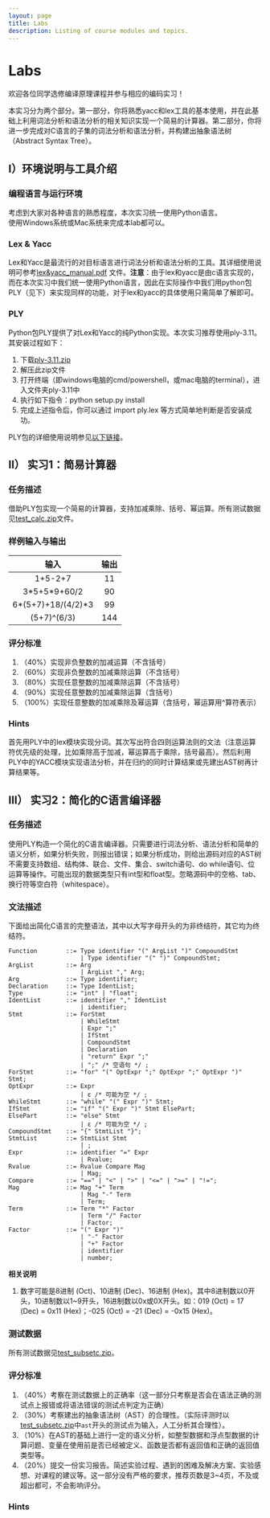 ```yaml
---
layout: page
title: Labs
description: Listing of course modules and topics.
---
```


# Labs

欢迎各位同学选修编译原理课程并参与相应的编码实习！

本实习分为两个部分。第一部分，你将熟悉yacc和lex工具的基本使用，并在此基础上利用词法分析和语法分析的相关知识实现一个简易的计算器。第二部分，你将进一步完成对C语言的子集的词法分析和语法分析，并构建出抽象语法树（Abstract Syntax Tree）。

## Ⅰ）环境说明与工具介绍
### 编程语言与运行环境
考虑到大家对各种语言的熟悉程度，本次实习统一使用Python语言。  
使用Windows系统或Mac系统来完成本lab都可以。

### Lex & Yacc
Lex和Yacc是最流行的对目标语言进行词法分析和语法分析的工具。其详细使用说明可参考[lex&yacc_manual.pdf](./assets/lex&yacc_manual.pdf) 文件。**注意**：由于lex和yacc是由c语言实现的，而在本次实习中我们统一使用Python语言，因此在实际操作中我们用python包PLY（见下）来实现同样的功能，对于lex和yacc的具体使用只需简单了解即可。
### PLY
Python包PLY提供了对Lex和Yacc的纯Python实现。本次实习推荐使用ply-3.11。其安装过程如下：
1. 下载[ply-3.11.zip](./assets/ply-3.11.zip)
2. 解压此zip文件
3. 打开终端（即windows电脑的cmd/powershell，或mac电脑的terminal），进入文件夹ply-3.11中
4. 执行如下指令：python setup.py install
5. 完成上述指令后，你可以通过 import ply.lex 等方式简单地判断是否安装成功。

PLY包的详细使用说明参见[以下链接](https://github.com/dabeaz/ply)。
## Ⅱ） 实习1：简易计算器
### 任务描述
借助PLY包实现一个简易的计算器，支持加减乘除、括号、幂运算。所有测试数据见[test_calc.zip](./assets/test_calc.zip)文件。
### 样例输入与输出

|  输入   | 输出  |
|  :----:  | :----:  |
| 1+5-2+7  | 11 |
| 3\*5+5\*9+60/2  | 90 |
| 6\*(5+7)+18/(4/2)\*3  | 99 |
| (5+7)^(6/3)  | 144 |

### 评分标准
1. （40%）实现非负整数的加减运算（不含括号）
2. （60%）实现非负整数的加减乘除运算（不含括号）
3. （80%）实现任意整数的加减乘除运算（不含括号）
4. （90%）实现任意整数的加减乘除运算（含括号）
5. （100%）实现任意整数的加减乘除及幂运算（含括号，幂运算用^算符表示）

### Hints
首先用PLY中的lex模块实现分词。其次写出符合四则运算法则的文法（注意运算符优先级的处理，比如乘除高于加减，幂运算高于乘除，括号最高）。然后利用PLY中的YACC模块实现语法分析，并在归约的同时计算结果或先建出AST树再计算结果等。
## Ⅲ） 实习2：简化的C语言编译器
### 任务描述
使用PLY构造一个简化的C语言编译器。只需要进行词法分析、语法分析和简单的语义分析，如果分析失败，则报出错误；如果分析成功，则给出源码对应的AST树
不需要支持数组、结构体、联合、文件、集合、switch语句、do while语句、位运算等操作。可能出现的数据类型只有int型和float型。忽略源码中的空格、tab、换行符等空白符（whitespace）。
### 文法描述
下面给出简化C语言的完整语法，其中以大写字母开头的为非终结符，其它均为终结符。

~~~ebnf
Function        ::= Type identifier "(" ArgList ")" CompoundStmt
                    | Type identifier "(" ")" CompoundStmt;
ArgList         ::= Arg
                    | ArgList "," Arg;
Arg             ::= Type identifier;
Declaration     ::= Type IdentList;
Type            ::= "int" | "float";
IdentList       ::= identifier "," IdentList
                    | identifier;
Stmt            ::= ForStmt
                    | WhileStmt
                    | Expr ";"
                    | IfStmt
                    | CompoundStmt
                    | Declaration
                    | "return" Expr ";"
                    | ";" /* 空语句 */ ;
ForStmt         ::= "for" "(" OptExpr ";" OptExpr ";" OptExpr ")" Stmt;
OptExpr         ::= Expr
                    | ε /* 可能为空 */ ;
WhileStmt       ::= "while" "(" Expr ")" Stmt;
IfStmt          ::= "if" "(" Expr ")" Stmt ElsePart;
ElsePart        ::= "else" Stmt
                    | ε /* 可能为空 */ ;
CompoundStmt    ::= "{" StmtList "}";
StmtList        ::= StmtList Stmt
                    | ;
Expr            ::= identifier "=" Expr
                    | Rvalue;
Rvalue          ::= Rvalue Compare Mag
                    | Mag;
Compare         ::= "==" | "<" | ">" | "<=" | ">=" | "!=";
Mag             ::= Mag "+" Term 
                    | Mag "-" Term
                    | Term;
Term            ::= Term "*" Factor
                    | Term "/" Factor
                    | Factor;
Factor          ::= "(" Expr ")"
                    | "-" Factor
                    | "+" Factor
                    | identifier
                    | number;
~~~

**相关说明**
1. 数字可能是8进制 (Oct)、10进制 (Dec)、16进制 (Hex)。其中8进制数以0开头，10进制数以1~9开头，16进制数以0x或0X开头。如：019 (Oct) = 17 (Dec) = 0x11 (Hex)；-025 (Oct) = -21 (Dec) = -0x15 (Hex)。

### 测试数据
所有测试数据见[test_subsetc.zip](./assets/test_subsetc.zip)。
### 评分标准
1. （40%）考察在测试数据上的正确率（这一部分只考察是否会在语法正确的测试点上报错或将语法错误的测试点判定为正确）
2. （30%）考察建出的抽象语法树（AST）的合理性。（实际评测时以[test_subsetc.zip](./assets/test_subsetc.zip)中`ast`开头的测试点为输入，人工分析其合理性）。
3. （10%）在AST的基础上进行一定的语义分析，如整型数据和浮点型数据的计算问题、变量在使用前是否已经被定义、函数是否都有返回值和正确的返回值类型等。
4. （20%）提交一份实习报告。简述实验过程、遇到的困难及解决方案、实验感想、对课程的建议等。这一部分没有严格的要求，推荐页数是3~4页，不及或超出都可，不会影响评分。

### Hints
